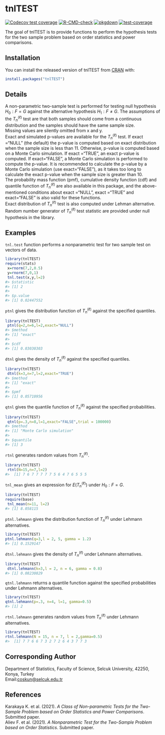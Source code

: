 
<!-- README.md is generated from README.Rmd. Please edit that file -->

# tnlTEST

<!-- badges: start -->

[![Codecov test
coverage](https://codecov.io/gh/ihababusaif/tnlTEST/branch/master/graph/badge.svg)](https://app.codecov.io/gh/ihababusaif/tnlTEST?branch=master)
[![R-CMD-check](https://github.com/ihababusaif/tnlTEST/workflows/R-CMD-check/badge.svg)](https://github.com/ihababusaif/tnlTEST/actions)
[![pkgdown](https://github.com/ihababusaif/tnlTEST/actions/workflows/pkgdown.yaml/badge.svg)](https://github.com/ihababusaif/tnlTEST/actions/workflows/pkgdown.yaml)
[![test-coverage](https://github.com/ihababusaif/tnlTEST/actions/workflows/test-coverage.yaml/badge.svg)](https://github.com/ihababusaif/tnlTEST/actions/workflows/test-coverage.yaml)
<!-- badges: end -->

The goal of tnlTEST is to provide functions to perform the hypothesis
tests for the two sample problem based on order statistics and power
comparisons.

## Installation

You can install the released version of tnlTEST from
[CRAN](https://CRAN.R-project.org) with:

``` r
install.packages("tnlTEST")
```

## Details

A non-parametric two-sample test is performed for testing null
hypothesis *H*<sub>0</sub> : *F* = *G* against the alternative
hypothesis *H*<sub>1</sub> : *F* ≠ *G*. The assumptions of the
*T*<sub>*n*</sub><sup>(ℓ)</sup> test are that both samples should come
from a continuous distribution and the samples should have the same
sample size.<br /> Missing values are silently omitted from x and
y.<br /> Exact and simulated p-values are available for the
*T*<sub>*n*</sub><sup>(ℓ)</sup> test. If exact =“NULL” (the default) the
p-value is computed based on exact distribution when the sample size is
less than 11. Otherwise, p-value is computed based on a Monte Carlo
simulation. If exact =“TRUE”, an exact p-value is computed. If
exact=“FALSE”, a Monte Carlo simulation is performed to compute the
p-value. It is recommended to calculate the p-value by a Monte Carlo
simulation (use exact=“FALSE”), as it takes too long to calculate the
exact p-value when the sample size is greater than 10. <br /> The
probability mass function (pmf), cumulative density function (cdf) and
quantile function of *T*<sub>*n*</sub><sup>(ℓ)</sup> are also available
in this package, and the above-mentioned conditions about exact =“NULL”,
exact =“TRUE” and exact=“FALSE” is also valid for these functions.<br />
Exact distribution of *T*<sub>*n*</sub><sup>(ℓ)</sup> test is also
computed under Lehman alternative.<br /> Random number generator of
*T*<sub>*n*</sub><sup>(ℓ)</sup> test statistic are provided under null
hypothesis in the library.

## Examples

`tnl.test` function performs a nonparametric test for two sample test on
vectors of data.

``` r
library(tnlTEST)
require(stats)
 x=rnorm(7,2,0.5)
 y=rnorm(7,0,1)
 tnl.test(x,y,l=2)
#> $statistic
#> [1] 2
#> 
#> $p.value
#> [1] 0.02447552
```

`ptnl` gives the distribution function of
*T*<sub>*n*</sub><sup>(ℓ)</sup> against the specified quantiles.

``` r
library(tnlTEST)
 ptnl(q=2,n=6,l=2,exact="NULL")
#> $method
#> [1] "exact"
#> 
#> $cdf
#> [1] 0.03030303
```

`dtnl` gives the density of *T*<sub>*n*</sub><sup>(ℓ)</sup> against the
specified quantiles.

``` r
library(tnlTEST)
 dtnl(k=3,n=7,l=2,exact="TRUE")
#> $method
#> [1] "exact"
#> 
#> $pmf
#> [1] 0.05710956
```

`qtnl` gives the quantile function of *T*<sub>*n*</sub><sup>(ℓ)</sup>
against the specified probabilities.

``` r
library(tnlTEST)
 qtnl(p=.3,n=8,l=1,exact="FALSE",trial = 100000)
#> $method
#> [1] "Monte Carlo simulation"
#> 
#> $quantile
#> [1] 3
```

`rtnl` generates random values from *T*<sub>*n*</sub><sup>(ℓ)</sup>.

``` r
library(tnlTEST)
 rtnl(N=15,n=7,l=2)
#>  [1] 7 6 7 7 7 7 7 5 6 4 7 6 5 5 5
```

`tnl_mean` gives an expression for *E*(*T*<sub>*n*</sub><sup>(ℓ)</sup>)
under *H*<sub>0</sub> : *F* = *G*.

``` r
library(tnlTEST)
require(base)
 tnl_mean(n=11, l=2)
#> [1] 8.058115
```

`ptnl.lehmann` gives the distribution function of
*T*<sub>*n*</sub><sup>(ℓ)</sup> under Lehmann alternatives.

``` r
library(tnlTEST)
ptnl.lehmann(q=3,l = 2, 5, gamma = 1.2)
#> [1] 0.1529147
```

`dtnl.lehmann` gives the density of *T*<sub>*n*</sub><sup>(ℓ)</sup>
under Lehmann alternatives.

``` r
library(tnlTEST)
 dtnl.lehmann(k=3,l = 2, n = 6, gamma = 0.8)
#> [1] 0.08230829
```

`qtnl.lehmann` returns a quantile function against the specified
probabilities under Lehmann alternatives.

``` r
library(tnlTEST)
qtnl.lehmann(p=.3, n=4, l=1, gamma=0.5)
#> [1] 2
```

`rtnl.lehmann` generates random values from
*T*<sub>*n*</sub><sup>(ℓ)</sup> under Lehmann alternatives.

``` r
library(tnlTEST)
rtnl.lehmann(N = 15, n = 7, l = 2,gamma=0.5)
#>  [1] 7 7 6 6 7 3 2 7 2 6 4 3 7 7 3
```

## Corresponding Author

Department of Statistics, Faculty of Science, Selcuk University, 42250,
Konya, Turkey <br /> Email:<coskun@selcuk.edu.tr>

## References

Karakaya K. et al. (2021). *A Class of Non-parametric Tests for the
Two-Sample Problem based on Order Statistics and Power Comparisons*.
Submitted paper.<br /> Aliev F. et al. (2021). *A Nonparametric Test for
the Two-Sample Problem based on Order Statistics*. Submitted paper.
